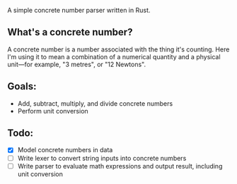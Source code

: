 A simple concrete number parser written in Rust.

## What's a concrete number?
A concrete number is a number associated with the thing it's counting. Here I'm using it to mean a combination of a numerical quantity and a physical unit—for example, "3 metres", or "12 Newtons".

## Goals:
- Add, subtract, multiply, and divide concrete numbers
- Perform unit conversion 

## Todo:

- [x] Model concrete numbers in data
- [ ] Write lexer to convert string inputs into concrete numbers
- [ ] Write parser to evaluate math expressions and output result, including unit conversion